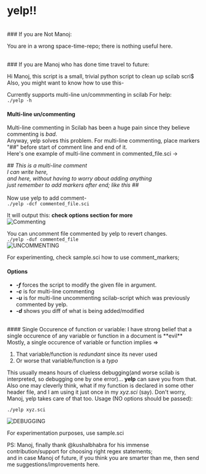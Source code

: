 yelp!!
======
<br>
### If you are Not Manoj:

You are in a wrong space-time-repo; there is nothing useful here.

<br>
### If you are Manoj who has done time travel to future:

Hi Manoj, this script is a small, trivial python script to clean up scilab scri$
Also, you might want to know how to use this-

Currently supports multi-line un/commmenting in scilab
For help:<br>
`./yelp -h`

#### Multi-line un/commenting
Multi-line commenting in Scilab has been a huge pain since they believe commenting is *bad*. <br>
Anyway, yelp solves this problem. For multi-line commenting, place markers "##" before start of comment line and end of it.<br>
Here's one example of multi-line comment in commented_file.sci ->

*## This is a multi-line comment<br>*
*I can write here,<br>*
*and here, without having to worry about adding anything<br>*
*just remember to add markers after end; like this ##<br>*
<br>
Now use yelp to add comment-<br>
`./yelp -dcf commented_file.sci`

It will output this: **check options section for more**<br>
![Commenting](https://raw.github.com/manojgudi/yelp/master/screenshots/commenting.png)

You can uncomment file commented by yelp to revert changes.<br>
`./yelp -duf commented_file` <br>
![UNCOMMENTING](https://raw.github.com/manojgudi/yelp/master/screenshots/uncommenting.png)

For experimenting, check sample.sci how to use comment_markers;

#### Options
* ***-f*** forces the script to modify the given file in argument.
* ***-c*** is for multi-line commenting
* ***-u*** is for multi-line uncommenting scilab-script which was previously commented by yelp.
* ***-d*** shows you diff of what is being added/modified

<br>
#### Single Occurence of function or variable:
I have strong belief that a single occurence of any variable or function in a document is **evil** 
Mostly, a single occurence of variable or function implies =>

1. That variable/function is *redundant* since its never used
2. Or worse that variable/function is a *typo*

This usually means hours of clueless debugging(and worse scilab is interpreted, so debugging one by one error)... **yelp** can save you from that.
Also one may cleverly think, what if my function is declared in some other header file, and I am using it just once in my *xyz.sci* (say). Don't worry, Manoj, yelp takes care of that too.
Usage (NO options should be passed):

`./yelp xyz.sci` <br>

![DEBUGGING](https://raw.github.com/manojgudi/yelp/master/screenshots/debugging.png) 

For experimentation purposes, use sample.sci

PS: Manoj, finally thank @kushalbhabra for his immense contribution/support for choosing right regex statements;<br>and in case Manoj of future, if you think you are smarter than me, then send me suggestions/improvements here.
